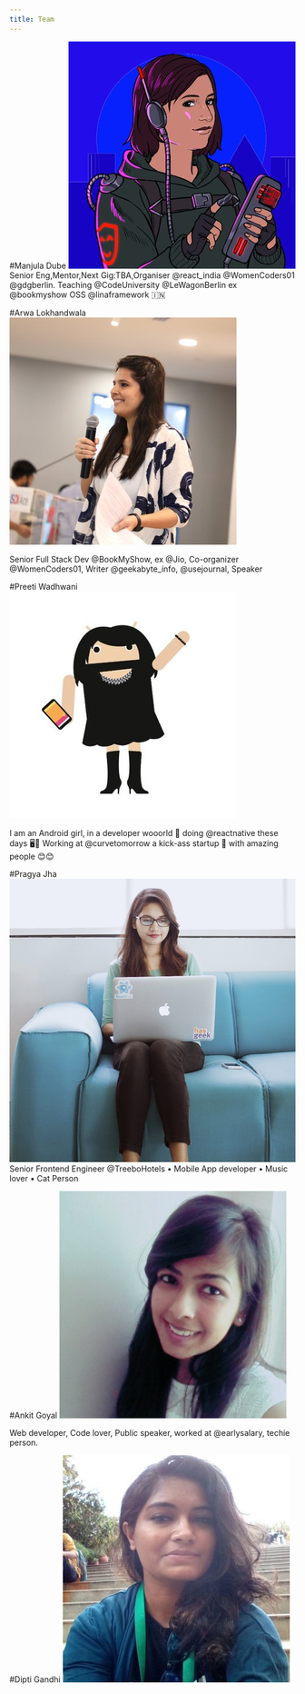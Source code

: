 ```yaml
---
title: Team
---
```


#Manjula Dube
![](./manjula.jpg)
Senior Eng,Mentor,Next Gig:TBA,Organiser @react_india @WomenCoders01 @gdgberlin. Teaching @CodeUniversity @LeWagonBerlin ex @bookmyshow OSS @linaframework 🇮🇳

#Arwa Lokhandwala
![](./arwa.jpg)

Senior Full Stack Dev @BookMyShow, ex @Jio, Co-organizer @WomenCoders01, Writer @geekabyte_info, @usejournal, Speaker 

#Preeti Wadhwani
![](./preeti.jpg)

I am an Android girl, in a developer wooorld 🎵 doing @reactnative these days 🖥️📲 Working at @curvetomorrow a kick-ass startup 💁 with amazing people 😊😊

#Pragya Jha
![](./pragya.jpg)
Senior Frontend Engineer @TreeboHotels • Mobile App developer • Music lover • Cat Person

#Ankit Goyal
![](./ankita.jpg)

Web developer, Code lover, Public speaker, worked at @earlysalary, techie person.

#Dipti Gandhi
![](./dipti.jpg)


